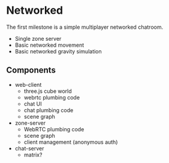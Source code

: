 # Networked

The first milestone is a simple multiplayer networked chatroom. 
- Single zone server
- Basic networked movement
- Basic networked gravity simulation

## Components
- web-client
    - three.js cube world
    - webrtc plumbing code
    - chat UI
    - chat plumbing code
    - scene graph
- zone-server
    - WebRTC plumbing code
    - scene graph
    - client management (anonymous auth)
- chat-server
    - matrix?